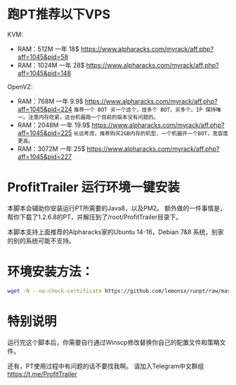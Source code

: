 # 跑PT推荐以下VPS
KVM:
- RAM：512M 一年 18$ https://www.alpharacks.com/myrack/aff.php?aff=1045&pid=58
- RAM：1024M 一年 28$ https://www.alpharacks.com/myrack/aff.php?aff=1045&pid=148

OpenVZ:
- RAM：768M 一年 9.9$ https://www.alpharacks.com/myrack/aff.php?aff=1045&pid=224 `推荐一个 BOT 买一个这个，挂多个 BOT，买多个。IP 保持唯一。注意内存吃紧，这台机器跑一个目前的版本没有问题的。`
- RAM：2048M 一年 19.9$ https://www.alpharacks.com/myrack/aff.php?aff=1045&pid=225 `长远考虑，推荐购买2GB内存的机型，一个机器开一个BOT，宽容度更高。`
- RAM：3072M 一年 25$ https://www.alpharacks.com/myrack/aff.php?aff=1045&pid=227

# ProfitTrailer 运行环境一键安装
本脚本会辅助你安装运行PT所需要的Java8，以及PM2。
额外做的一件事情是，帮你下载了1.2.6.8的PT，并解压到了/root/ProfitTrailer目录下。

本脚本支持上面推荐的Alpharacks家的Ubuntu 14-16，Debian 7&8 系统，别家的别的系统可能不支持。

# 环境安装方法：
```bash
wget -N --no-check-certificate https://github.com/lemonsx/runpt/raw/master/runpt.sh && bash runpt.sh
```

# 特别说明
运行完这个脚本后，你需要自行通过Winscp修改替换你自己的配置文件和策略文件。

还有，PT使用过程中有问题的话不要找我啊。
请加入Telegram中文群组 https://t.me/ProfitTrailer